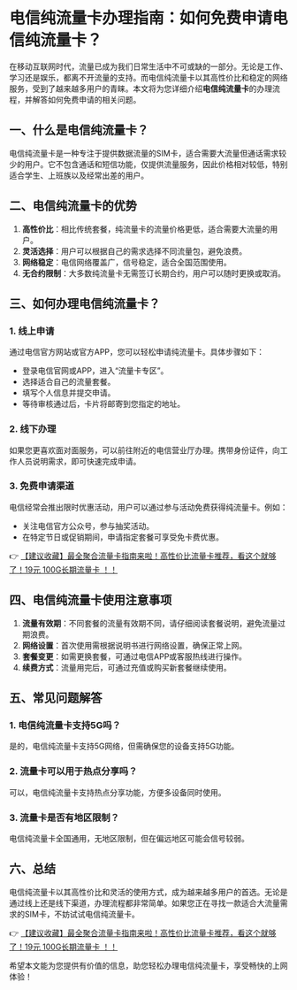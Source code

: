 # 电信纯流量卡办理指南：如何免费申请电信纯流量卡？

在移动互联网时代，流量已成为我们日常生活中不可或缺的一部分。无论是工作、学习还是娱乐，都离不开流量的支持。而电信纯流量卡以其高性价比和稳定的网络服务，受到了越来越多用户的青睐。本文将为您详细介绍**电信纯流量卡**的办理流程，并解答如何免费申请的相关问题。

## 一、什么是电信纯流量卡？

电信纯流量卡是一种专注于提供数据流量的SIM卡，适合需要大流量但通话需求较少的用户。它不包含通话和短信功能，仅提供流量服务，因此价格相对较低，特别适合学生、上班族以及经常出差的用户。

## 二、电信纯流量卡的优势

1. **高性价比**：相比传统套餐，纯流量卡的流量价格更低，适合需要大流量的用户。
2. **灵活选择**：用户可以根据自己的需求选择不同流量包，避免浪费。
3. **网络稳定**：电信网络覆盖广，信号稳定，适合全国范围使用。
4. **无合约限制**：大多数纯流量卡无需签订长期合约，用户可以随时更换或取消。

## 三、如何办理电信纯流量卡？

### 1. 线上申请
通过电信官方网站或官方APP，您可以轻松申请纯流量卡。具体步骤如下：
- 登录电信官网或APP，进入“流量卡专区”。
- 选择适合自己的流量套餐。
- 填写个人信息并提交申请。
- 等待审核通过后，卡片将邮寄到您指定的地址。

### 2. 线下办理
如果您更喜欢面对面服务，可以前往附近的电信营业厅办理。携带身份证件，向工作人员说明需求，即可快速完成申请。

### 3. 免费申请渠道
电信经常会推出限时优惠活动，用户可以通过参与活动免费获得纯流量卡。例如：
- 关注电信官方公众号，参与抽奖活动。
- 在特定节日或促销期间，申请指定套餐可享受免卡费优惠。

👉 [【建议收藏】最全聚合流量卡指南来啦！高性价比流量卡推荐，看这个就够了！19元 100G长期流量卡 ！！](https://bit.ly/Liuliangka)

## 四、电信纯流量卡使用注意事项

1. **流量有效期**：不同套餐的流量有效期不同，请仔细阅读套餐说明，避免流量过期浪费。
2. **网络设置**：首次使用需根据说明书进行网络设置，确保正常上网。
3. **套餐变更**：如需更换套餐，可通过电信APP或客服热线进行操作。
4. **续费方式**：流量用完后，可通过充值或购买新套餐继续使用。

## 五、常见问题解答

### 1. 电信纯流量卡支持5G吗？
是的，电信纯流量卡支持5G网络，但需确保您的设备支持5G功能。

### 2. 流量卡可以用于热点分享吗？
可以，电信纯流量卡支持热点分享功能，方便多设备同时使用。

### 3. 流量卡是否有地区限制？
电信纯流量卡全国通用，无地区限制，但在偏远地区可能会信号较弱。

## 六、总结

电信纯流量卡以其高性价比和灵活的使用方式，成为越来越多用户的首选。无论是通过线上还是线下渠道，办理流程都非常简单。如果您正在寻找一款适合大流量需求的SIM卡，不妨试试电信纯流量卡。

👉 [【建议收藏】最全聚合流量卡指南来啦！高性价比流量卡推荐，看这个就够了！19元 100G长期流量卡 ！！](https://bit.ly/Liuliangka)

希望本文能为您提供有价值的信息，助您轻松办理电信纯流量卡，享受畅快的上网体验！